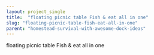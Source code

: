 ```yaml
---
layout: project_single
title:  "floating picnic table Fish & eat all in one"
slug: "floating-picnic-table-fish-eat-all-in-one"
parent: "homestead-survival-with-awesome-dock-ideas"
---
```

floating picnic table Fish & eat all in one